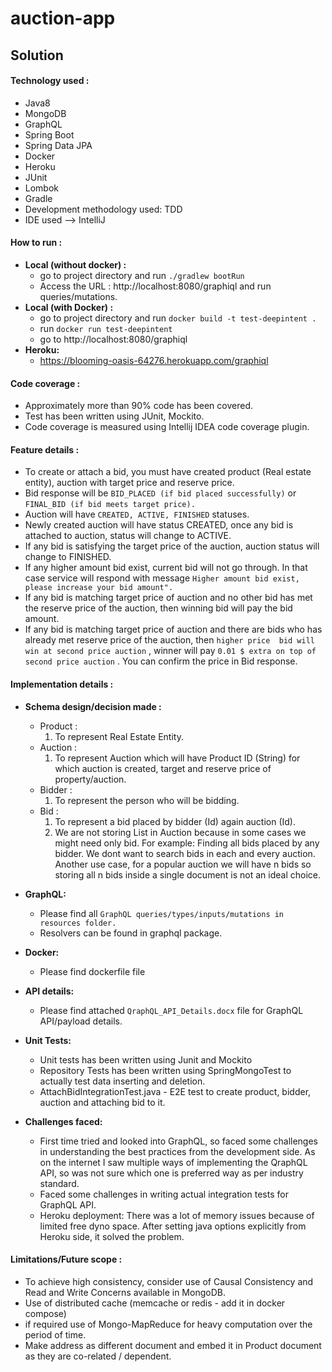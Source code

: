 # auction-app

## Solution 

#### Technology used :
* Java8
* MongoDB
* GraphQL
* Spring Boot
* Spring Data JPA
* Docker
* Heroku
* JUnit
* Lombok
* Gradle
* Development methodology used: TDD
* IDE used --> IntelliJ

#### How to run :
  * **Local (without docker) :**
    * go to project directory and run `./gradlew bootRun`
    * Access the URL : http://localhost:8080/graphiql and run queries/mutations.<br />
  * **Local (with Docker) :**
    * go to project directory and run `docker build -t test-deepintent .`
    * run `docker run test-deepintent`
    * go to http://localhost:8080/graphiql  <br />
  * **Heroku:**
    *  https://blooming-oasis-64276.herokuapp.com/graphiql

#### Code coverage :
* Approximately more than 90% code has been covered.
* Test has been written using JUnit, Mockito.
* Code coverage is measured using Intellij IDEA code coverage plugin.

#### Feature details :
* To create or attach a bid, you must have created product (Real estate entity), auction with target price and reserve price.
* Bid response will be `BID_PLACED (if bid placed successfully)` or `FINAL_BID (if bid meets target price).`
* Auction will have `CREATED, ACTIVE, FINISHED` statuses.
* Newly created auction will have status CREATED, once any bid is attached to auction, status will change to ACTIVE.
* If any bid is satisfying the target price of the auction, auction status will change to FINISHED.
* If any higher amount bid exist, current bid will not go through. In that case service will respond with message `Higher amount bid exist, please increase your bid amount".`
* If any bid is matching target price of auction and no other bid has met the reserve price of the auction, then winning bid will pay the
 bid amount.
* If any bid is matching target price of auction and there are bids who has already met reserve price of the auction, then `higher price 
bid will win at second price auction` , winner will pay `0.01 $ extra on top of second price auction` . You can confirm the price in Bid response.

#### Implementation details :

* **Schema design/decision made :**
  * Product : 
    1. To represent Real Estate Entity.
  * Auction :
    1. To represent Auction which will have Product ID (String) for which auction is created, target and reserve price of property/auction.
  * Bidder :
    1.  To represent the person who will be bidding.
  * Bid :
    1.  To represent a bid placed by bidder (Id) again auction (Id).
    2.  We are not storing List<Bids> in Auction because in some cases we might need only bid. For example: Finding all bids placed by 
    any bidder. We dont want to search bids in each and every auction. Another use case, for a popular auction we will have n bids so 
    storing all n bids inside a single document is not an ideal choice.
  
* **GraphQL:** 
  * Please find all `GraphQL queries/types/inputs/mutations in resources folder.`
  * Resolvers can be found in graphql package.

* **Docker:** 
  * Please find dockerfile file

* **API details:**
  * Please find attached `QraphQL_API_Details.docx` file for GraphQL API/payload details.

* **Unit Tests:**
  * Unit tests has been written using Junit and Mockito
  * Repository Tests has been written using SpringMongoTest to actually test data inserting and deletion.
  * AttachBidIntegrationTest.java - E2E test to create product, bidder, auction and attaching bid to it.

* **Challenges faced:**
  * First time tried and looked into GraphQL, so faced some challenges in understanding the best practices from the development side. As on the internet I saw multiple ways of implementing the QraphQL API, so was not sure which one is preferred way as per industry standard.
  * Faced some challenges in writing actual integration tests for GraphQL API.
  * Heroku deployment: There was a lot of memory issues because of limited free dyno space. After setting java options explicitly from 
  Heroku side, it solved the problem.

#### Limitations/Future scope :
* To achieve high consistency, consider use of Causal Consistency and Read and Write Concerns available in MongoDB.
* Use of distributed cache (memcache or redis - add it in docker compose)
* if required use of Mongo-MapReduce for heavy computation over the period of time.
* Make address as different document and embed it in Product document as they are co-related / dependent.


